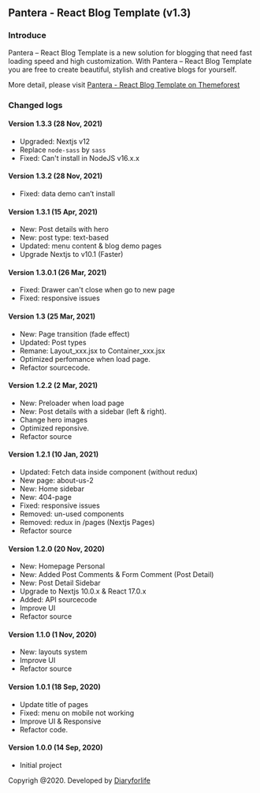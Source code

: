 ## Pantera - React Blog Template (v1.3)

### Introduce

Pantera – React Blog Template is a new solution for blogging that need fast loading speed and high customization.
With Pantera – React Blog Template you are free to create beautiful, stylish and creative blogs for yourself.

More detail, please visit
[Pantera - React Blog Template on Themeforest](https://themeforest.net/item/pantera-react-blog-template/28441905)

### Changed logs

#### Version 1.3.3 (28 Nov, 2021)
- Upgraded: Nextjs v12
- Replace `node-sass` by `sass`
- Fixed: Can't install in NodeJS v16.x.x 

#### Version 1.3.2 (28 Nov, 2021)

- Fixed: data demo can’t install

#### Version 1.3.1 (15 Apr, 2021)

-   New: Post details with hero
-   New: post type: text-based
-   Updated: menu content & blog demo pages
-   Upgrade Nextjs to v10.1 (Faster)

#### Version 1.3.0.1 (26 Mar, 2021)

-   Fixed: Drawer can't close when go to new page
-   Fixed: responsive issues

#### Version 1.3 (25 Mar, 2021)

-   New: Page transition (fade effect)
-   Updated: Post types
-   Remane: Layout_xxx.jsx to Container_xxx.jsx
-   Optimized perfomance when load page.
-   Refactor sourcecode.

#### Version 1.2.2 (2 Mar, 2021)

-   New: Preloader when load page
-   New: Post details with a sidebar (left & right).
-   Change hero images
-   Optimized reponsive.
-   Refactor source

#### Version 1.2.1 (10 Jan, 2021)

-   Updated: Fetch data inside component (without redux)
-   New page: about-us-2
-   New: Home sidebar
-   New: 404-page
-   Fixed: responsive issues
-   Removed: un-used components
-   Removed: redux in /pages (Nextjs Pages)
-   Refactor source

#### Version 1.2.0 (20 Nov, 2020)

-   New: Homepage Personal
-   New: Added Post Comments & Form Comment (Post Detail)
-   New: Post Detail Sidebar
-   Upgrade to Nextjs 10.0.x & React 17.0.x
-   Added: API sourcecode
-   Improve UI
-   Refactor source

#### Version 1.1.0 (1 Nov, 2020)

-   New: layouts system
-   Improve UI
-   Refactor source

#### Version 1.0.1 (18 Sep, 2020)

-   Update title of pages
-   Fixed: menu on mobile not working
-   Improve UI & Responsive
-   Refactor code.

#### Version 1.0.0 (14 Sep, 2020)

-   Initial project

Copyrigh @2020. Developed by [Diaryforlife](https://themeforest.net/user/diaryforlife)
